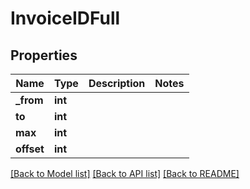 # InvoiceIDFull

## Properties
Name | Type | Description | Notes
------------ | ------------- | ------------- | -------------
**_from** | **int** |  | 
**to** | **int** |  | 
**max** | **int** |  | 
**offset** | **int** |  | 

[[Back to Model list]](../README.md#documentation-for-models) [[Back to API list]](../README.md#documentation-for-api-endpoints) [[Back to README]](../README.md)


